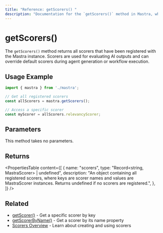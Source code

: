 ```yaml
---
title: "Reference: getScorers() "
description: "Documentation for the `getScorers()` method in Mastra, which returns all registered scorers for evaluating AI outputs."
---
```


# getScorers()

The `getScorers()` method returns all scorers that have been registered with the Mastra instance. Scorers are used for evaluating AI outputs and can override default scorers during agent generation or workflow execution.

## Usage Example

```typescript
import { mastra } from './mastra';

// Get all registered scorers
const allScorers = mastra.getScorers();

// Access a specific scorer
const myScorer = allScorers.relevancyScorer;
```

## Parameters

This method takes no parameters.

## Returns

<PropertiesTable
  content={[
    {
      name: "scorers",
      type: "Record<string, MastraScorer> | undefined",
      description: "An object containing all registered scorers, where keys are scorer names and values are MastraScorer instances. Returns undefined if no scorers are registered.",
    },
  ]}
/>

## Related

- [getScorer()](../../reference/core/getScorer) - Get a specific scorer by key
- [getScorerByName()](../../reference/core/getScorerByName) - Get a scorer by its name property
- [Scorers Overview](../../docs/scorers/overview) - Learn about creating and using scorers
